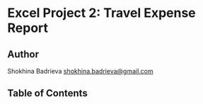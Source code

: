 # Excel Project 2: Travel Expense Report

## Author
Shokhina Badrieva
shokhina.badrieva@gmail.com

## Table of Contents

